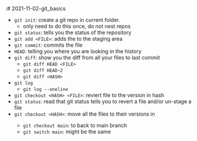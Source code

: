 :# 2021-11-02-git_basics

- `git init`: create a git repo in current folder.
   - only need to do this once, do not nest repos
- `git status`: tells you the status of the repository
- `git add <FILE>`: adds the <FILE> to the staging area 
- `git commit`: commits the file
- `HEAD`: telling you where you are looking in the history
- `git diff`: show you the diff from all your files to last commit
	- `git diff HEAD <FILE>`
	- `git diff HEAD~2`
	- `git diff <HASH>`
- `git log`
	- `git log --oneline`
- `git checkout <HASH> <FILE>`: reviert file to the version in hash
- `git status`: read that git status tells you to revert a file and/or un-stage a file
- `git checkout <HASH>`: move all the files to their versions in <HASH>
	- `git checkout main`: to back to main branch
	- `git switch main`: might be the same
